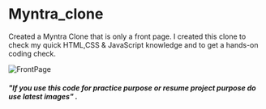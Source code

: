 # Myntra_clone
Created a Myntra Clone that is only a front page. I created this clone to check my quick HTML,CSS & JavaScript knowledge and to get a hands-on coding check.

![FrontPage](https://github.com/Aditya020224/Myntra_clone/assets/96903392/a7a07cee-8feb-4d01-84e8-2100be454373)

##### "If you use this code for practice purpose or resume project purpose do use latest images" .
